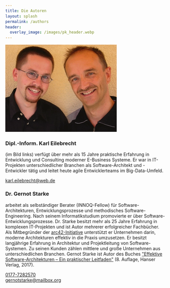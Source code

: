 ```yaml
---
title: Die Autoren
layout: splash
permalink: /authors
header:
  overlay_image: /images/pk_header.webp
---
```


<p><img src="/images/karlundgernot.webp" alt="Gernot Starke und Karl Eilebrecht" /></p>



### Dipl.-Inform. Karl Eilebrecht
(im Bild links) verfügt über mehr als 15 Jahre praktische Erfahrung in Entwicklung und Consulting moderner E-Business Systeme. Er war in IT-Projekten unterschiedlicher Branchen als Software-Architekt und -Entwickler tätig und leitet heute agile Entwicklerteams im Big-Data-Umfeld.

<i class="fas fa-envelope orange-text"></i> <a href="mailto:karl.eilebrecht@web.de">karl.eilebrecht@web.de</a><br>


### Dr. Gernot Starke   
arbeitet als selbständiger Berater (INNOQ-Fellow) für Software-Architekturen, Entwicklungsprozesse und methodisches Software-Engineering. Nach seinem Informatikstudium promovierte er über Software-Entwicklungsprozesse. Dr. Starke besitzt mehr als 25 Jahre Erfahrung in komplexen IT-Projekten und ist Autor mehrerer erfolgreicher Fachbücher. Als Mitbegründer der [arc42-Initiative](https://www.arc42.de/) unterstützt er Unternehmen darin, moderne Architekturen effektiv in die Praxis umzusetzen. Er besitzt langjährige Erfahrung in Architektur und Projektleitung von Software-Systemen. Zu seinen Kunden zählen mittlere und große Unternehmen aus unterschiedlichen Branchen.
Gernot Starke ist Autor des Buches ["Effektive Software-Architekturen – Ein praktischer Leitfaden"](https://www.hanser-fachbuch.de/fachbuch/artikel/9783446463769) (8. Auflage, Hanser Verlag, 2017).

<i class="fas fa-phone fa-flip-horizontal orange-text"></i> <a href="tel:0177-7282570">0177-7282570</a><br>
<i class="fas fa-envelope orange-text"></i> <a href="mailto:gernotstarke@mailbox.org">gernotstarke@mailbox.org</a><br>